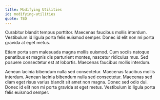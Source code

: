 ```yaml
---
title: Modifying Utilities
id: modifying-utilities
quote: TBD
---
```


Curabitur blandit tempus porttitor. Maecenas faucibus mollis interdum. Vestibulum id ligula porta felis euismod semper. Donec id elit non mi porta gravida at eget metus.

Etiam porta sem malesuada magna mollis euismod. Cum sociis natoque penatibus et magnis dis parturient montes, nascetur ridiculus mus. Sed posuere consectetur est at lobortis. Maecenas faucibus mollis interdum.

Aenean lacinia bibendum nulla sed consectetur. Maecenas faucibus mollis interdum. Aenean lacinia bibendum nulla sed consectetur. Maecenas sed diam eget risus varius blandit sit amet non magna. Donec sed odio dui. Donec id elit non mi porta gravida at eget metus. Vestibulum id ligula porta felis euismod semper.
